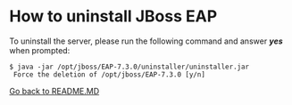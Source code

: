 # How to uninstall JBoss EAP

To uninstall the server, please run the following command and answer ***yes*** when prompted:

```console
$ java -jar /opt/jboss/EAP-7.3.0/uninstaller/uninstaller.jar
 Force the deletion of /opt/jboss/EAP-7.3.0 [y/n]
```

[Go back to README.MD](README.MD)
